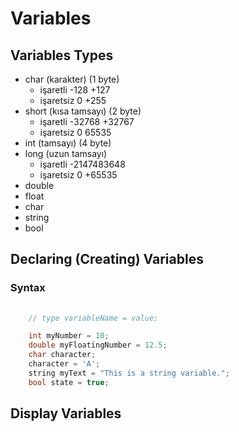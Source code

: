 # Variables

## Variables Types

- char (karakter) (1 byte)
    - işaretli -128 +127
    - işaretsiz 0 +255
- short (kısa tamsayı) (2 byte)
    - işaretli -32768 +32767
    - işaretsiz 0 65535
- int (tamsayı) (4 byte)
- long (uzun tamsayı)
    - işaretli -2147483648
    - işaretsiz 0 +65535
- double
- float
- char
- string
- bool

## Declaring (Creating) Variables

### Syntax

~~~C++
    
    // type variableName = value;

    int myNumber = 10;
    double myFloatingNumber = 12.5;
    char character;
    character = 'A';
    string myText = "This is a string variable.";
    bool state = true;

~~~

## Display Variables